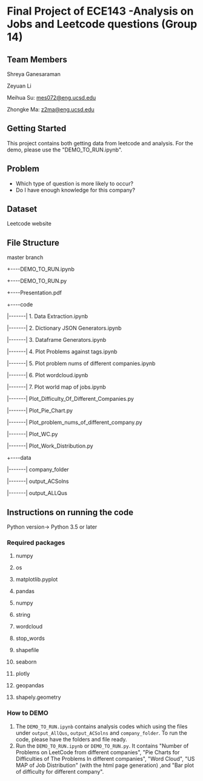 # Final Project of ECE143 -Analysis on Jobs and Leetcode questions (Group 14)
## Team Members
Shreya Ganesaraman


Zeyuan Li


Meihua Su: mes072@eng.ucsd.edu


Zhongke Ma: z2ma@eng.ucsd.edu

## Getting Started
This project contains both getting data from leetcode and analysis.
For the demo, please use the "DEMO_TO_RUN.ipynb".

## Problem
- Which type of question is more likely to occur?
- Do I have enough knowledge for this company?

## Dataset
Leetcode website 


## File Structure

master branch

+----DEMO_TO_RUN.ipynb

+----DEMO_TO_RUN.py

+----Presentation.pdf

+----code

|-------|   1. Data Extraction.ipynb

|-------|   2. Dictionary JSON Generators.ipynb

|-------|   3. Dataframe Generators.ipynb

|-------|   4. Plot Problems against tags.ipynb

|-------|   5. Plot problem nums of different companies.ipynb

|-------|   6. Plot wordcloud.ipynb

|-------|   7. Plot world map of jobs.ipynb

|-------|   Plot_Difficulty_Of_Different_Companies.py

|-------|   Plot_Pie_Chart.py

|-------|   Plot_problem_nums_of_different_company.py

|-------|   Plot_WC.py

|-------|   Plot_Work_Distribution.py



+----data

|-------|   company_folder

|-------|   output_ACSolns

|-------|   output_ALLQus     

## Instructions on running the code
Python version-> Python 3.5 or later

### Required packages
01. numpy


02. os


03. matplotlib.pyplot


04. pandas 

05. numpy 


06. string


07. wordcloud

08. stop_words


9.  shapefile 


10.  seaborn 


11. plotly


12.  geopandas


13. shapely.geometry 


### How to DEMO

1. The `DEMO_TO_RUN.ipynb` contains analysis codes which using the files under `output_AllQus`, `output_ACSolns` and `company_folder`.
To run the code, please have the folders and file ready.
2. Run the `DEMO_TO_RUN.ipynb` or `DEMO_TO_RUN.py`. It contains "Number of Problems on LeetCode from different companies", "Pie Charts for Difficulties of The Problems In different companies", "Word Cloud", "US MAP of Job Distribution" (with the html page generation) ,and "Bar plot of difficulty for different company".
